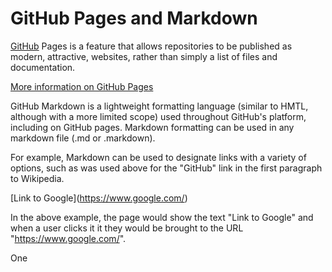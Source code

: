 # GitHub Pages and Markdown

[GitHub](https://en.wikipedia.org/wiki/GitHub) Pages is a feature that allows repositories to be published as modern, attractive, websites, rather than simply a list of files and documentation.

[More information on GitHub Pages](https://help.github.com/en/github/working-with-github-pages/about-github-pages)

GitHub Markdown is a lightweight formatting language (similar to HMTL, although with a more limited scope) used throughout GitHub's platform, including on GitHub pages. Markdown formatting can be used in any markdown file (.md or .markdown).

For example, Markdown can be used to designate links with a variety of options, such as was used above for the "GitHub" link in the first paragraph to Wikipedia.

\[Link to Google](https://www.google.com/)

In the above example, the page would show the text "Link to Google" and when a user clicks it it they would be brought to the URL "https://www.google.com/".

One 
